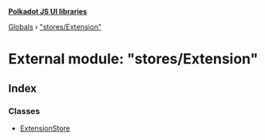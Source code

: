**[Polkadot JS UI libraries](../README.md)**

[Globals](../globals.md) › [&quot;stores/Extension&quot;](_stores_extension_.md)

# External module: "stores/Extension"

## Index

### Classes

* [ExtensionStore](../classes/_stores_extension_.extensionstore.md)